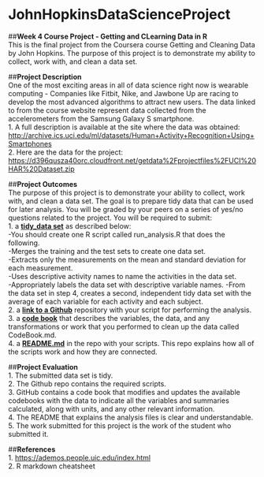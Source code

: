 # JohnHopkinsDataScienceProject

##**Week 4 Course Project - Getting and CLearning Data in R** \
This is the final project from the Coursera course Getting and Cleaning Data by John Hopkins. The purpose of this project is to demonstrate my ability to collect, work with, and clean a data set.


  
##**Project Description** \
One of the most exciting areas in all of data science right now is wearable computing - Companies like Fitbit, Nike, and Jawbone Up are racing to develop the most advanced algorithms to attract new users. The data linked to from the course website represent data collected from the accelerometers from the Samsung Galaxy S smartphone. \
    1. A full description is available at the site where the data was obtained: http://archive.ics.uci.edu/ml/datasets/Human+Activity+Recognition+Using+Smartphones \
    2. Here are the data for the project: https://d396qusza40orc.cloudfront.net/getdata%2Fprojectfiles%2FUCI%20HAR%20Dataset.zip 


   
##**Project Outcomes** \
The purpose of this project is to demonstrate your ability to collect, work with, and clean a data set. The goal is to prepare tidy data that can be used for later analysis. You will be graded by your peers on a series of yes/no questions related to the project. You will be required to submit: \
    1. a [**tidy_data set**](https://github.com/kellyzhao35/JohnHopkinsDataScienceProject/blob/main/tidy_data.txt) as described below: \
        -You should create one R script called run_analysis.R that does the following. \
        -Merges the training and the test sets to create one data set. \
        -Extracts only the measurements on the mean and standard deviation for each measurement. \
        -Uses descriptive activity names to name the activities in the data set. \
        -Appropriately labels the data set with descriptive variable names. 
        -From the data set in step 4, creates a second, independent tidy data set with the average of each variable for each activity and each subject. \
    2. a [**link to a Github**](https://github.com/kellyzhao35/JohnHopkinsDataScienceProject) repository with your script for performing the analysis. \
    3. a [**code book**](https://github.com/kellyzhao35/JohnHopkinsDataScienceProject/blob/main/Code%20Book.md) that describes the variables, the data, and any transformations or work that you performed to clean up the data called CodeBook.md. \
    4. a [**README.md**](https://github.com/kellyzhao35/JohnHopkinsDataScienceProject/blob/main/README.md) in the repo with your scripts. This repo explains how all of the scripts work and how they are connected. 


  
     
##**Project Evaluation** \
    1. The submitted data set is tidy. \
    2. The Github repo contains the required scripts. \
    3. GitHub contains a code book that modifies and updates the available codebooks with the data to indicate all the variables and summaries calculated, along with units, and any other relevant information. \
    4. The README that explains the analysis files is clear and understandable. \
    5. The work submitted for this project is the work of the student who submitted it. 
  
  
  
##**References** \
    1. https://ademos.people.uic.edu/index.html \
    2. R markdown cheatsheet
